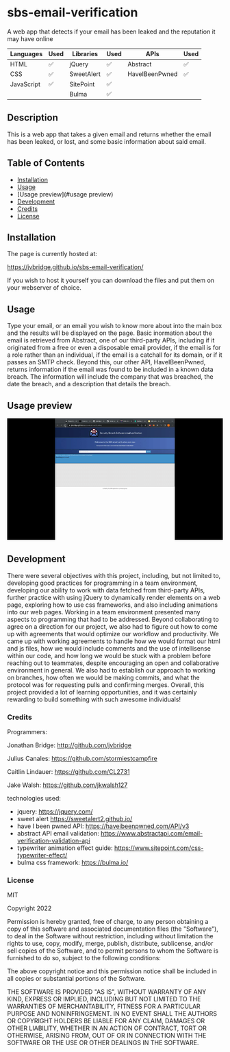 # sbs-email-verification
A web app that detects if your email has been leaked and the reputation it may have online

|   Languages   | Used      |  Libraries   | Used      |   APIs   | Used      |
| ----------- | ----------- | ----------- | ----------- | ----------- | ----------- |
| HTML      |   ✅           | jQuery      |   ✅        | Abstract     |   ✅        |
| CSS  |    ✅               | SweetAlert  |    ✅       | HaveIBeenPwned  |    ✅    |
| JavaScript  |    ✅        | SitePoint   |     ✅     |                  |         |     
|           |                | Bulma       |      ✅    |                   |       |

## Description

This is a web app that takes a given email and returns whether the email has been leaked, or lost, and some basic information about said email. 

## Table of Contents

* [Installation](#installation)
* [Usage](#usage)
* [Usage preview](#usage preview)
* [Development](#development)
* [Credits](#credits)
* [License](#license)

## Installation

The page is currently hosted at: 

https://jvbridge.github.io/sbs-email-verification/

If you wish to host it yourself you can download the files and put them on your webserver of choice.

## Usage

Type your email, or an email you wish to know more about into the main box and 
the results will be displayed on the page. Basic inormation about the email is retrieved from Abstract, one of our third-party APIs, including if it originated from a free or even a disposable email provider, if the email is for a role rather than an individual, if the email is a catchall for its domain, or if it passes an SMTP check. Beyond this, our other API, HaveIBeenPwned, returns information if the email was found to be included in a known data breach. The information will include the company that was breached, the date the breach, and a description that details the breach. 

## Usage preview
![gif demonstration of the quiz](./assets/images/readme-gif.gif)

## Development

There were several objectives with this project, including, but not limited to, developing good practices for programming in a team environment, developing our ability to work with data fetched from third-party APIs, further practice with using jQuery to dynamically render elements on a web page, exploring how to use css frameworks, and also including animations into our web pages. Working in a team environment presented many aspects to programming that had to be addressed. Beyond collaborating to agree on a direction for our project, we also had to figure out how to come up with agreements that would optimize our workflow and productivity. We came up with working agreements to handle how we would format our html and js files, how we would include comments and the use of intellisense within our code, and how long we would be stuck with a problem before reaching out to teammates, despite encouraging an open and collaborative environment in general. We also had to establish our approach to working on branches, how often we would be making commits, and what the protocol was for requesting pulls and confirming merges. Overall, this project provided a lot of learning opportunities, and it was certainly rewarding to build something with such awesome individuals!

### Credits

Programmers: 

Jonathan Bridge: http://github.com/jvbridge

Julius Canales: https://github.com/stormiestcampfire

Caitlin Lindauer: https://github.com/CL2731

Jake Walsh: https://github.com/jkwalsh127

technologies used:
* jquery: https://jquery.com/
* sweet alert https://sweetalert2.github.io/
* have I been pwned API: https://haveibeenpwned.com/API/v3
* abstract API email validation: https://www.abstractapi.com/email-verification-validation-api
* typewriter animation effect guide: https://www.sitepoint.com/css-typewriter-effect/
* bulma css framework: https://bulma.io/

### License

MIT

Copyright 2022 

Permission is hereby granted, free of charge, to any person obtaining a copy of this software and associated documentation files (the "Software"), to deal in the Software without restriction, including without limitation the rights to use, copy, modify, merge, publish, distribute, sublicense, and/or sell copies of the Software, and to permit persons to whom the Software is furnished to do so, subject to the following conditions:

The above copyright notice and this permission notice shall be included in all copies or substantial portions of the Software.

THE SOFTWARE IS PROVIDED "AS IS", WITHOUT WARRANTY OF ANY KIND, EXPRESS OR IMPLIED, INCLUDING BUT NOT LIMITED TO THE WARRANTIES OF MERCHANTABILITY, FITNESS FOR A PARTICULAR PURPOSE AND NONINFRINGEMENT. IN NO EVENT SHALL THE AUTHORS OR COPYRIGHT HOLDERS BE LIABLE FOR ANY CLAIM, DAMAGES OR OTHER LIABILITY, WHETHER IN AN ACTION OF CONTRACT, TORT OR OTHERWISE, ARISING FROM, OUT OF OR IN CONNECTION WITH THE SOFTWARE OR THE USE OR OTHER DEALINGS IN THE SOFTWARE.